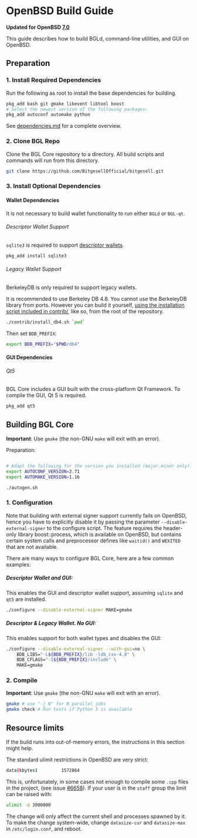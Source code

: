# OpenBSD Build Guide

**Updated for OpenBSD [7.0](https://www.openbsd.org/70.html)**

This guide describes how to build BGLd, command-line utilities, and GUI on OpenBSD.

## Preparation

### 1. Install Required Dependencies
Run the following as root to install the base dependencies for building.

```bash
pkg_add bash git gmake libevent libtool boost
# Select the newest version of the following packages:
pkg_add autoconf automake python
```

See [dependencies.md](dependencies.md) for a complete overview.

### 2. Clone BGL Repo
Clone the BGL Core repository to a directory. All build scripts and commands will run from this directory.
``` bash
git clone https://github.com/BitgesellOfficial/bitgesell.git
```

### 3. Install Optional Dependencies

#### Wallet Dependencies

It is not necessary to build wallet functionality to run either `BGLd` or `BGL-qt`.

###### Descriptor Wallet Support

`sqlite3` is required to support [descriptor wallets](descriptors.md).

``` bash
pkg_add install sqlite3
```

###### Legacy Wallet Support
BerkeleyDB is only required to support legacy wallets.

It is recommended to use Berkeley DB 4.8. You cannot use the BerkeleyDB library
from ports. However you can build it yourself, [using the installation script included in contrib/](/contrib/install_db4.sh), like so, from the root of the repository.

```bash
./contrib/install_db4.sh `pwd`
```

Then set `BDB_PREFIX`:

```bash
export BDB_PREFIX="$PWD/db4"
```

#### GUI Dependencies
###### Qt5

BGL Core includes a GUI built with the cross-platform Qt Framework. To compile the GUI, Qt 5 is required.

```bash
pkg_add qt5
```

## Building BGL Core

**Important**: Use `gmake` (the non-GNU `make` will exit with an error).

Preparation:
```bash

# Adapt the following for the version you installed (major.minor only):
export AUTOCONF_VERSION=2.71
export AUTOMAKE_VERSION=1.16

./autogen.sh
```

### 1. Configuration

Note that building with external signer support currently fails on OpenBSD,
hence you have to explicitly disable it by passing the parameter
`--disable-external-signer` to the configure script. The feature requires the
header-only library boost::process, which is available on OpenBSD, but contains
certain system calls and preprocessor defines like `waitid()` and `WEXITED` that
are not available.

There are many ways to configure BGL Core, here are a few common examples:

##### Descriptor Wallet and GUI:
This enables the GUI and descriptor wallet support, assuming `sqlite` and `qt5` are installed.

```bash
./configure --disable-external-signer MAKE=gmake
```

##### Descriptor & Legacy Wallet. No GUI:
This enables support for both wallet types and disables the GUI:

```bash
./configure --disable-external-signer --with-gui=no \
    BDB_LIBS="-L${BDB_PREFIX}/lib -ldb_cxx-4.8" \
    BDB_CFLAGS="-I${BDB_PREFIX}/include" \
    MAKE=gmake
```

### 2. Compile
**Important**: Use `gmake` (the non-GNU `make` will exit with an error).

```bash
gmake # use "-j N" for N parallel jobs
gmake check # Run tests if Python 3 is available
```

## Resource limits

If the build runs into out-of-memory errors, the instructions in this section
might help.

The standard ulimit restrictions in OpenBSD are very strict:
```bash
data(kbytes)         1572864
```

This is, unfortunately, in some cases not enough to compile some `.cpp` files in the project,
(see issue [#6658](https://github.com/BGL/BGL/issues/6658)).
If your user is in the `staff` group the limit can be raised with:
```bash
ulimit -d 3000000
```
The change will only affect the current shell and processes spawned by it. To
make the change system-wide, change `datasize-cur` and `datasize-max` in
`/etc/login.conf`, and reboot.
